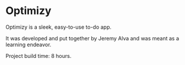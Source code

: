 # Optimizy

Optimizy is a sleek, easy-to-use to-do app. 

It was developed and put together by Jeremy Alva and was meant as a learning endeavor.

Project build time: 8 hours.

